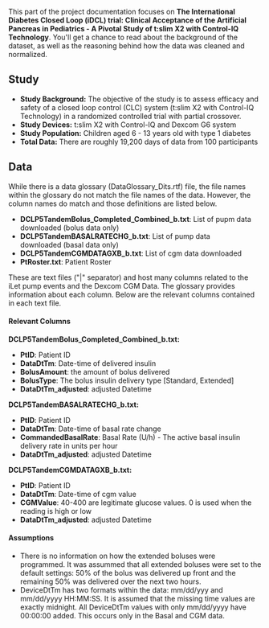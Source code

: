 This part of the project documentation focuses on 
**The International Diabetes Closed Loop (iDCL) trial: Clinical Acceptance of the Artificial Pancreas in Pediatrics - A Pivotal Study of t:slim X2 with Control-IQ Technology**. You'll get a chance to read about the background of the dataset,
as well as the reasoning behind how the data was cleaned and normalized.
## Study
- **Study Background:** The objective of the study is to assess efficacy and safety of a closed loop control (CLC) system (t:slim X2 with Control-IQ Technology) in a randomized controlled trial with partial crossover.
- **Study Devices:** t:slim X2 with Control-IQ and Dexcom G6 system
- **Study Population:** Children aged 6 - 13 years old with type 1 diabetes
- **Total Data:** There are roughly 19,200 days of data from 100 participants

## Data
While there is a data glossary (DataGlossary_Dits.rtf) file, the file names within the glossary do not match the file names of the data. However, the column names do match and those definitions are listed below.

* **DCLP5TandemBolus_Completed_Combined_b.txt**: List of pupm data downloaded (bolus data only)
* **DCLP5TandemBASALRATECHG_b.txt**: List of pump data downloaded (basal data only)
* **DCLP5TandemCGMDATAGXB_b.txt**: List of cgm data downloaded 
* **PtRoster.txt**: Patient Roster

These are text files ("|" separator) and host many columns related to the iLet pump events and the Dexcom CGM Data. The glossary provides information about each column. Below are the relevant columns contained in each text file.

#### Relevant Columns
**DCLP5TandemBolus_Completed_Combined_b.txt:** 

* **PtID**: Patient ID
* **DataDtTm**: Date-time of delivered insulin
* **BolusAmount**: the amount of bolus delivered
* **BolusType**: The bolus insulin delivery type [Standard, Extended]
* **DataDtTm_adjusted**: adjusted Datetime

**DCLP5TandemBASALRATECHG_b.txt:**

* **PtID**: Patient ID
* **DataDtTm**: Date-time of basal rate change
* **CommandedBasalRate**: Basal Rate (U/h) - The active basal insulin delivery rate in units per hour
* **DataDtTm_adjusted**: adjusted Datetime

**DCLP5TandemCGMDATAGXB_b.txt:**

* **PtID**: Patient ID
* **DataDtTm**: Date-time of cgm value
* **CGMValue**: 40-400 are legitimate glucose values. 0 is used when the reading is high or low
* **DataDtTm_adjusted**: adjusted Datetime


#### Assumptions
- There is no information on how the extended boluses were programmed. It was assummed that all extended boluses were set to the default settings: 50% of the bolus was delivered up front and the remaining 50% was delivered over the next two hours. 
- DeviceDtTm has two formats within the data: mm/dd/yyy and mm/dd/yyyy HH:MM:SS. It is assumed that the missing time values are exactly midnight. All DeviceDtTm values with only mm/dd/yyyy have 00:00:00 added. This occurs only in the Basal and CGM data.